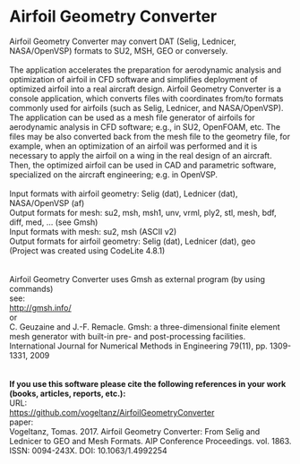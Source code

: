 # Airfoil Geometry Converter
Airfoil Geometry Converter may convert DAT (Selig, Lednicer, NASA/OpenVSP) formats to SU2, MSH, GEO or conversely.
<BR>
<BR>
The application accelerates the preparation for aerodynamic analysis and optimization of airfoil in CFD software and simplifies deployment of optimized airfoil into a real aircraft design. Airfoil Geometry Converter is a console application, which converts files with coordinates from/to formats commonly used for airfoils (such as Selig, Lednicer, and NASA/OpenVSP). The application can be used as a mesh file generator of airfoils for aerodynamic analysis in CFD software; e.g., in SU2, OpenFOAM, etc. The files may be also converted back from the mesh file to the geometry file, for example, when an optimization of an airfoil was performed and it is necessary to apply the airfoil on a wing in the real design of an aircraft. Then, the optimized airfoil can be used in CAD and parametric software, specialized on the aircraft engineering; e.g. in OpenVSP.
<BR>
<BR>
Input formats with airfoil geometry: Selig (dat), Lednicer (dat), NASA/OpenVSP (af)
<BR>
Output formats for mesh: su2, msh, msh1, unv, vrml, ply2, stl, mesh, bdf, diff, med, … (see Gmsh)
<BR>
Input formats with mesh: su2, msh (ASCII v2)
<BR>
Output formats for airfoil geometry: Selig (dat), Lednicer (dat), geo
<BR>
(Project was created using CodeLite 4.8.1)
<BR>
<BR>
<BR>
Airfoil Geometry Converter uses Gmsh as external program (by using commands)<BR>
see:<BR>http://gmsh.info/
<BR>or<BR>
C. Geuzaine and J.-F. Remacle. Gmsh: a three-dimensional finite element mesh generator with built-in pre- and post-processing facilities. International Journal for Numerical Methods in Engineering 79(11), pp. 1309-1331, 2009
<BR>
<BR>
<BR>
<b>If you use this software please cite the following references in your work (books, articles, reports, etc.):</b>
<BR>
URL:<BR>
https://github.com/vogeltanz/AirfoilGeometryConverter
<BR>
paper:<BR>
Vogeltanz, Tomas. 2017. Airfoil Geometry Converter: From Selig and Lednicer to GEO and Mesh Formats.
AIP Conference Proceedings. vol. 1863. ISSN: 0094-243X. DOI: 10.1063/1.4992254

